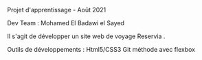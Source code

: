 

Projet d'apprentissage - Août 2021

Dev Team : Mohamed El Badawi el Sayed

Il s'agit de développer un site web de voyage Reservia .

Outils de développements : Html5/CSS3 Git
méthode avec flexbox
